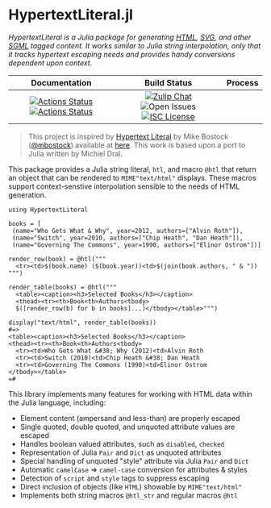 # HypertextLiteral.jl

*HypertextLiteral is a Julia package for generating [HTML][html],
[SVG][svg], and other [SGML][sgml] tagged content. It works similar to
Julia string interpolation, only that it tracks hypertext escaping needs
and provides handy conversions dependent upon context.*

**Documentation** | **Build Status** | **Process**
:---: | :---: | :---:
| [![Actions Status][release-badge]][release-url] [![Actions Status][nightly-badge]][nightly-url] | [![Zulip Chat][chat-badge]][chat-url] ![[Open Issues][issues-img]][issues-url] [![ISC License][license-img]][license-url]

> This project is inspired by [Hypertext Literal][htl] by Mike Bostock
> ([@mbostock][@mbostock]) available at [here][observablehq]. This work
> is based upon a port to Julia written by Michiel Dral.

This package provides a Julia string literal, `htl`, and macro `@htl`
that return an object that can be rendered to `MIME"text/html"`
displays. These macros support context-senstive interpolation sensible
to the needs of HTML generation.

    using HypertextLiteral

    books = [
     (name="Who Gets What & Why", year=2012, authors=["Alvin Roth"]),
     (name="Switch", year=2010, authors=["Chip Heath", "Dan Heath"]),
     (name="Governing The Commons", year=1990, authors=["Elinor Ostrom"])]

    render_row(book) = @htl("""
      <tr><td>$(book.name) ($(book.year))<td>$(join(book.authors, " & "))
    """)

    render_table(books) = @htl("""
      <table><caption><h3>Selected Books</h3></caption>
      <thead><tr><th>Book<th>Authors<tbody>
      $([render_row(b) for b in books]...)</tbody></table>""")

    display("text/html", render_table(books))
    #=>
    <table><caption><h3>Selected Books</h3></caption>
    <thead><tr><th>Book<th>Authors<tbody>
      <tr><td>Who Gets What &#38; Why (2012)<td>Alvin Roth
      <tr><td>Switch (2010)<td>Chip Heath &#38; Dan Heath
      <tr><td>Governing The Commons (1990)<td>Elinor Ostrom
    </tbody></table>
    =#

This library implements many features for working with HTML data within
the Julia language, including:

* Element content (ampersand and less-than) are properly escaped
* Single quoted, double quoted, and unquoted attribute values are escaped
* Handles boolean valued attributes, such as `disabled`, `checked`
* Representation of Julia `Pair` and `Dict` as unquoted attributes
* Special handling of unquoted "style" attribute via Julia `Pair` and `Dict`
* Automatic `camelCase` => `camel-case` conversion for attributes & styles
* Detection of `script` and `style` tags to suppress escaping
* Direct inclusion of objects (like `HTML`) showable by `MIME"text/html"`
* Implements both string macros `@htl_str` and regular macros `@htl`

[htl]: https://github.com/observablehq/htl
[@mbostock]: https://github.com/mbostock
[@mattt]: https://github.com/mattt
[names]: https://github.com/NSHipster/HypertextLiteral
[observablehq]: https://observablehq.com/@observablehq/htl
[xml entities]: https://en.wikipedia.org/wiki/List_of_XML_and_HTML_character_entity_references
[named character references]: https://html.spec.whatwg.org/multipage/named-characters.html#named-character-references
[xml]: https://en.wikipedia.org/wiki/XML
[sgml]: https://en.wikipedia.org/wiki/Standard_Generalized_Markup_Language
[svg]: https://en.wikipedia.org/wiki/Scalable_Vector_Graphics
[html]: https://en.wikipedia.org/wiki/HTML

[docs-badge]: https://github.com/clarkevans/HypertextLiteral.jl/workflows/docs/badge.svg
[docs-url]: https://clarkevans.github.com/HypertextLiteral.jl/
[nightly-badge]: https://github.com/clarkevans/HypertextLiteral.jl/workflows/nightly-ci/badge.svg
[release-badge]: https://github.com/clarkevans/HypertextLiteral.jl/workflows/release-ci/badge.svg
[release-url]: https://github.com/clarkevans/HypertextLiteral.jl/actions?query=workflow%3Arelease-ci
[nightly-url]: https://github.com/clarkevans/HypertextLiteral.jl/actions?query=workflow%3Anightly-ci

[issues-img]: https://img.shields.io/github/issues/clarkevans/HypertextLiteral.jl.svg
[issues-url]: https://github.com/clarkevans/HypertextLiteral.jl/issues

[chat-badge]: https://img.shields.io/badge/chat-julia--zulip-blue
[chat-url]: https://julialang.zulipchat.com/#narrow/stream/267585-HypertextLiteral.2Ejl
[license-img]: https://img.shields.io/badge/license-ISC-brightgreen.svg
[license-url]: https://raw.githubusercontent.com/clarkevans/HypertextLiteral.jl/master/LICENSE.md
